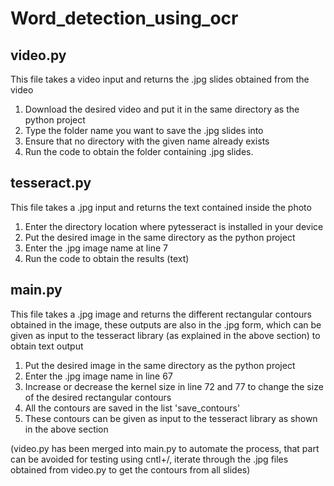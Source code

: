 # Word_detection_using_ocr

## video.py
This file takes a video input and returns the .jpg slides obtained from the video

1. Download the desired video and put it in the same directory as the python project
2. Type the folder name you want to save the .jpg slides into
3. Ensure that no directory with the given name already exists
4. Run the code to obtain the folder containing .jpg slides.

## tesseract.py
This file takes a .jpg input and returns the text contained inside the photo

1. Enter the directory location where pytesseract is installed in your device
2. Put the desired image in the same directory as the python project
3. Enter the .jpg image name at line 7
4. Run the code to obtain the results (text)

## main.py

This file takes a .jpg image and returns the different rectangular contours obtained in the image, these outputs are also in the .jpg form, which can be given as input to the tesseract library (as explained in the above section) to obtain text output

1. Put the desired image in the same directory as the python project
2. Enter the .jpg image name in line 67
3. Increase or decrease the kernel size in line 72 and 77 to change the size of the desired rectangular contours
4. All the contours are saved in the list 'save_contours'
5. These contours can be given as input to the tesseract library as shown in the above section

(video.py has been merged into main.py to automate the process, that part can be avoided for testing using cntl+/, iterate through the .jpg files obtained from video.py to get the contours from all slides)
